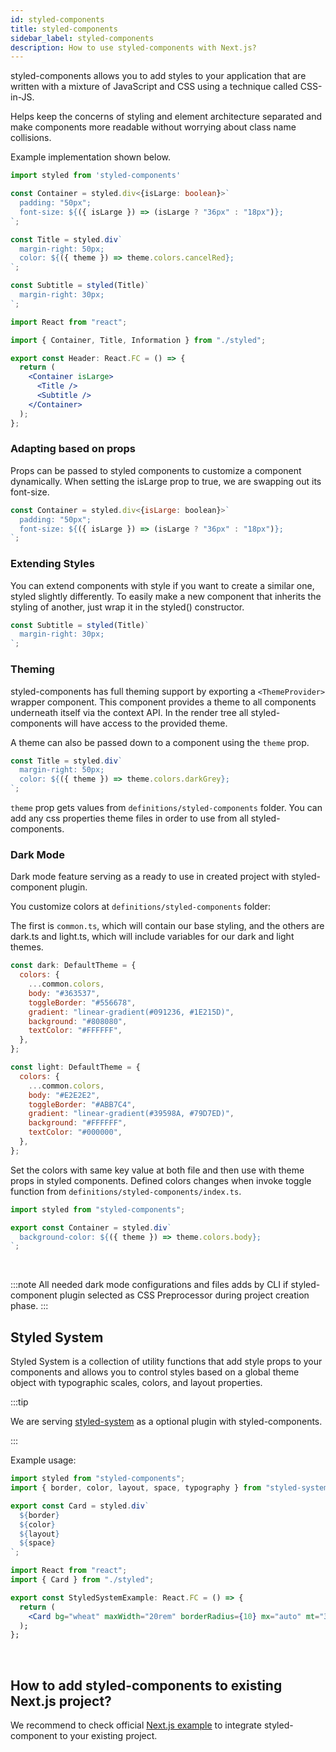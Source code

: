 ```yaml
---
id: styled-components
title: styled-components
sidebar_label: styled-components
description: How to use styled-components with Next.js?
---
```


styled-components allows you to add styles to your application that are written with a mixture of JavaScript and CSS using a technique called CSS-in-JS.

Helps keep the concerns of styling and element architecture separated and make components more readable without worrying about class name collisions.

 Example implementation shown below.

```ts title="components/header/styled.ts"
import styled from 'styled-components'

const Container = styled.div<{isLarge: boolean}>`
  padding: "50px";
  font-size: ${({ isLarge }) => (isLarge ? "36px" : "18px")};
`;

const Title = styled.div`
  margin-right: 50px;
  color: ${({ theme }) => theme.colors.cancelRed};
`;

const Subtitle = styled(Title)`
  margin-right: 30px;
`;
```



```jsx title="components/header/index.tsx"
import React from "react";

import { Container, Title, Information } from "./styled";

export const Header: React.FC = () => {
  return (
    <Container isLarge>
      <Title />
      <Subtitle />
    </Container>
  );
};
```


### Adapting based on props
Props can be passed to styled components to customize a component dynamically.
When setting the isLarge prop to true, we are swapping out its font-size.
```jsx 
const Container = styled.div<{isLarge: boolean}>`
  padding: "50px";
  font-size: ${({ isLarge }) => (isLarge ? "36px" : "18px")};
`;
```
### Extending Styles
You can extend components with style if you want to create a similar one, styled slightly differently.
To easily make a new component that inherits the styling of another, just wrap it in the styled() constructor.
```jsx 
const Subtitle = styled(Title)`
  margin-right: 30px;
`;
```

### Theming

styled-components has full theming support by exporting a `<ThemeProvider>` wrapper component.
This component provides a theme to all components underneath itself via the context API. In the render tree all styled-components will have access to the provided theme.

A theme can also be passed down to a component using the `theme` prop.

```jsx 
const Title = styled.div`
  margin-right: 50px;
  color: ${({ theme }) => theme.colors.darkGrey};
`; 
```

`theme` prop gets values from `definitions/styled-components` folder. You can add any css properties theme files in order to use from all styled-components.



### Dark Mode

Dark mode feature serving as a ready to use in created project with styled-component plugin.

You customize colors at  `definitions/styled-components` folder:

The first is `common.ts`, which will contain our base styling, and the others are dark.ts and light.ts, which will include variables for our dark and light themes.



```jsx title="definitions/styled-components/dark.ts"
const dark: DefaultTheme = {
  colors: {
    ...common.colors,
    body: "#363537",
    toggleBorder: "#556678",
    gradient: "linear-gradient(#091236, #1E215D)",
    background: "#808080",
    textColor: "#FFFFFF",
  },
};
```

```jsx title="definitions/styled-components/light.ts"
const light: DefaultTheme = {
  colors: {
    ...common.colors,
    body: "#E2E2E2",
    toggleBorder: "#ABB7C4",
    gradient: "linear-gradient(#39598A, #79D7ED)",
    background: "#FFFFFF",
    textColor: "#000000",
  },
};
```


Set the colors with same key value at both file and then use with theme props in styled components. Defined colors changes when invoke toggle function from `definitions/styled-components/index.ts`. 

```jsx title="components/Header/styled.ts"
import styled from "styled-components";

export const Container = styled.div`
  background-color: ${({ theme }) => theme.colors.body};
`;
```

<br/>

:::note
All needed dark mode configurations and files adds by CLI if styled-component plugin selected as CSS Preprocessor during project creation phase.
:::




## Styled System



Styled System is a collection of utility functions that add style props to your components and allows you to control styles based on a global theme object with typographic scales, colors, and layout properties.

:::tip

We are serving [styled-system](https://styled-system.com/) as a optional plugin with styled-components. 

:::

Example usage:

```jsx title="styledSystemExample/styled.ts"
import styled from "styled-components";
import { border, color, layout, space, typography } from "styled-system";

export const Card = styled.div`
  ${border}
  ${color}
  ${layout}
  ${space}
`;
```

```jsx title="styledSystemExample/index.ts"
import React from "react";
import { Card } from "./styled";

export const StyledSystemExample: React.FC = () => {
  return (
    <Card bg="wheat" maxWidth="20rem" borderRadius={10} mx="auto" mt="32px">
  );
};
```
<br/>

## How to add styled-components to existing Next.js project?

We recommend to check official [Next.js example](https://github.com/vercel/next.js/tree/master/examples/with-styled-components) to integrate styled-component to your existing project.